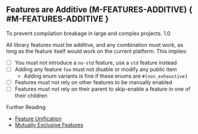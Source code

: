 ﻿<!-- Copyright (c) Microsoft Corporation. Licensed under the MIT license. -->

## Features are Additive  (M-FEATURES-ADDITIVE) { #M-FEATURES-ADDITIVE }

<why>To prevent compilation breakage in large and complex projects.</why>
<guideline-status><active>1.0</active></guideline-status>

All library features must be additive, and any combination must work, as long as the feature itself would work on the current platform. This implies:

- [ ] You must not introduce a `no-std` feature, use a `std` feature instead
- [ ] Adding any feature `foo` must not disable or modify any public item
  - Adding enum variants is fine if these enums are `#[non_exhaustive]`
- [ ] Features must not rely on other features to be manually enabled
- [ ] Features must not rely on their parent to skip-enable a feature in one of their children

Further Reading

- [Feature Unification](https://doc.rust-lang.org/cargo/reference/features.html#feature-unification)
- [Mutually Exclusive Features](https://doc.rust-lang.org/cargo/reference/features.html#mutually-exclusive-features)
